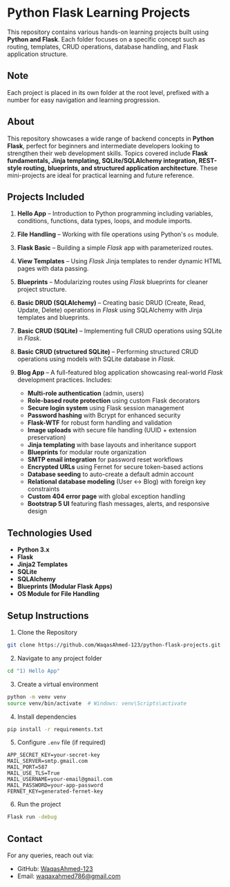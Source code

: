 # Python Flask Learning Projects

This repository contains various hands-on learning projects built using **Python and Flask**. Each folder focuses on a specific concept such as routing, templates, CRUD operations, database handling, and Flask application structure.

## Note
Each project is placed in its own folder at the root level, prefixed with a number for easy navigation and learning progression.

## About

This repository showcases a wide range of backend concepts in **Python Flask**, perfect for beginners and intermediate developers looking to strengthen their web development skills. Topics covered include **Flask fundamentals, Jinja templating, SQLite/SQLAlchemy integration, REST-style routing, blueprints, and structured application architecture**. These mini-projects are ideal for practical learning and future reference.


## Projects Included

1. **Hello App** – Introduction to Python programming including variables, conditions, functions, data types, loops, and module imports.

2. **File Handling** – Working with file operations using Python's `os` module.

3. **Flask Basic** – Building a simple *Flask* app with parameterized routes.

4. **View Templates** – Using *Flask* Jinja templates to render dynamic HTML pages with data passing.

5. **Blueprints** – Modularizing routes using *Flask* blueprints for cleaner project structure.

6. **Basic DRUD (SQLAlchemy)** – Creating basic DRUD (Create, Read, Update, Delete) operations in *Flask* using SQLAlchemy with Jinja templates and blueprints.

7. **Basic CRUD (SQLite)** – Implementing full CRUD operations using SQLite in *Flask*.

8. **Basic CRUD (structured SQLite)** – Performing structured CRUD operations using models with SQLite database in *Flask*.

9. **Blog App** – A full-featured blog application showcasing real-world *Flask* development practices. Includes:

   - **Multi-role authentication** (admin, users)
   - **Role-based route protection** using custom Flask decorators
   - **Secure login system** using Flask session management
   - **Password hashing** with Bcrypt for enhanced security
   - **Flask-WTF** for robust form handling and validation
   - **Image uploads** with secure file handling (UUID + extension preservation)
   - **Jinja templating** with base layouts and inheritance support
   - **Blueprints** for modular route organization
   - **SMTP email integration** for password reset workflows
   - **Encrypted URLs** using Fernet for secure token-based actions
   - **Database seeding** to auto-create a default admin account
   - **Relational database modeling** (User ↔ Blog) with foreign key constraints
   - **Custom 404 error page** with global exception handling
   - **Bootstrap 5 UI** featuring flash messages, alerts, and responsive design



## Technologies Used

- **Python 3.x**
- **Flask**
- **Jinja2 Templates**
- **SQLite**
- **SQLAlchemy**
- **Blueprints (Modular Flask Apps)**
- **OS Module for File Handling**


## Setup Instructions

1. Clone the Repository
  ```sh
  git clone https://github.com/WaqasAhmed-123/python-flask-projects.git
  ```
2. Navigate to any project folder
  ```sh
  cd "1) Hello App"
  ```
3. Create a virtual environment
  ```sh
  python -m venv venv
  source venv/bin/activate  # Windows: venv\Scripts\activate
  ```
4. Install dependencies
  ```sh
  pip install -r requirements.txt
  ```
5. Configure `.env` file (if required)
  ```env
  APP_SECRET_KEY=your-secret-key
  MAIL_SERVER=smtp.gmail.com
  MAIL_PORT=587
  MAIL_USE_TLS=True
  MAIL_USERNAME=your-email@gmail.com
  MAIL_PASSWORD=your-app-password
  FERNET_KEY=generated-fernet-key
  ```
6. Run the project
  ```sh
  Flask run -debug
  ```
  

## Contact
For any queries, reach out via:
- GitHub: [WaqasAhmed-123](https://github.com/WaqasAhmed-123)
- Email: waqaxahmed786@gmail.com
